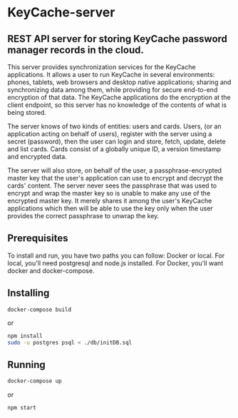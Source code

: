 # KeyCache-server

## REST API server for storing KeyCache password manager records in the cloud.

This server provides synchronization services for the KeyCache applications. It allows a user to run KeyCache in several environments: phones, tablets, web browsers and desktop native applications; sharing and synchronizing data among them, while providing for secure end-to-end encryption of that data. The KeyCache applications do the encryption at the client endpoint, so this server has no knowledge of the contents of what is being stored.

The server knows of two kinds of entities: users and cards. Users, (or an application acting on behalf of users), register with the server using a secret (password), then the user can login and store, fetch, update, delete and list cards. Cards consist of a globally unique ID, a version timestamp and encrypted data.

The server will also store, on behalf of the user, a passphrase-encrypted master key that the user's application can use to encrypt and decrypt the cards' content. The server never sees the passphrase that was used to encrypt and wrap the master key so is unable to make any use of the encrypted master key. It merely shares it among the user's KeyCache applications which then will be able to use the key only when the user provides the correct passphrase to unwrap the key.

## Prerequisites

To install and run, you have two paths you can follow: Docker or local. For local, you'll need postgresql and node.js installed. For Docker, you'll want docker and docker-compose.

## Installing
```
docker-compose build
```

or

```bash
npm install
sudo -u postgres psql < ./db/initDB.sql
```

## Running

```bash
docker-compose up
```

or

```bash
npm start
```

